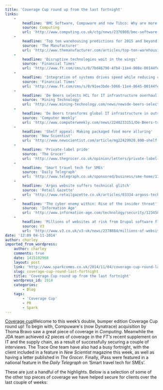 ```yaml
---
title: 'Coverage Cup round up from the last fortnight'
links:
    -
        headline: 'BMC Software, Compuware and now Tibco: Why are more and more software companies being taken over by private equity?'
        source: Computing
        url: 'http://www.computing.co.uk/ctg/news/2376908/bmc-software-compuware-and-now-tibco-why-are-more-and-more-software-companies-being-taken-over-by-private-equity'
    -
        headline: 'Top ten warehousing predictions for 2015 and beyond'
        source: 'The Manufacturer'
        url: 'http://www.themanufacturer.com/articles/top-ten-warehousing-predictions-for-2015-and-beyond/'
    -
        headline: 'Disruptive technologies wait in the wings'
        source: 'Financial Times'
        url: 'http://www.ft.com/cms/s/0/7bd46790-4fb4-11e4-908e-00144feab7de.html?siteedition=uk#axzz3Gow1Mi6I'
    -
        headline: 'Integration of systems drives speed while reducing cost'
        source: 'Financial Times'
        url: 'http://www.ft.com/cms/s/0/91ee3bde-5066-11e4-8645-00144feab7de.html?siteedition=uk#axzz3I6IaOmNS'
    -
        headline: 'De Beers selects HCL for IT infrastructure overhaul'
        source: 'Mining Technology'
        url: 'http://www.mining-technology.com/news/newsde-beers-selects-hcl-for-it-infrastructure-overhaul-4415799'
    -
        headline: 'De Beers transforms global IT infrastructure in outsourcing deal with HCL'
        source: 'Computer Weekly'
        url: 'http://www.computerweekly.com/news/2240233151/De-Beers-transforms-global-IT-infrastructure-in-outsourcing-deal-with-HCL'
    -
        headline: 'Shelf appeal: Making packaged food more alluring'
        source: 'New Scientist'
        url: 'http://www.newscientist.com/article/mg22429920.800-shelf-appeal-making-packaged-food-more-alluring.html#.VFenIvmsWSp'
    -
        headline: 'Private-label pride'
        source: 'The Grocer'
        url: 'http://www.thegrocer.co.uk/opinion/letters/private-label-pride/372909.article'
    -
        headline: 'Smart travel tech for SMEs'
        source: 'Daily Telegraph'
        url: 'http://www.telegraph.co.uk/sponsored/business/sme-home/11175372/business-travel-tips.html'
    -
        headline: 'Argos website suffers technical glitch'
        source: 'Retail Gazette'
        url: 'http://www.retailgazette.co.uk/articles/03334-argoss-technical-error'
    -
        headline: 'The cyber enemy within: Rise of the insider threat'
        source: 'Information Age'
        url: 'http://www.information-age.com/technology/security/123458593/cyber-enemy-within-rise-insider-threat'
    -
        headline: 'Millions of websites at risk from Drupal software flaw'
        source: V3
        url: 'http://www.v3.co.uk/v3-uk/news/2378884/millions-of-websites-at-risk-from-drupal-software-flaw'
date: '12:09 04-11-2014'
author: charley
imported_from_wordpress:
    author: charley
    comments: true
    date: 1415102968
    layout: post
    link: 'http://www.sparkcomms.co.uk/2014/11/04/coverage-cup-round-last-fortnight/'
    slug: coverage-cup-round-last-fortnight
    title: 'Coverage Cup round up from the last fortnight'
    wordpress_id: 1914
    categories:
        - Blog
    tags:
        - 'Coverage Cup'
        - PR
        - Spark
---
```


[Coverage cup](Coverage-cup-167x300.jpg)Welcome to this week’s double, bumper edition Coverage Cup round up! To begin with, Compuware's (now Dynatrace) acquisition by Thoma Bravo saw a great piece of coverage in _Computing_. Meanwhile the JDA team achieved x2 pieces of coverage in the _FT's_ recent supplement on IT and the supply chain, as a result of successfully securing a couple of interviews. The Trace One team have also had a busy fortnight, with the client included in a feature in _New Scientist_ magazine this week, as well as having a letter published in _The Grocer_. Finally, iPass were featured in a national feature in the _Daily Telegraph_ on ‘Smart travel tech for SMEs’.

These are just a handful of the highlights. Below is a selection of some of the other top pieces of coverage we have helped secure for clients over the last couple of weeks:
